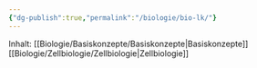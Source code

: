```yaml
---
{"dg-publish":true,"permalink":"/biologie/bio-lk/"}
---
```



Inhalt:
[[Biologie/Basiskonzepte/Basiskonzepte\|Basiskonzepte]]
[[Biologie/Zellbiologie/Zellbiologie\|Zellbiologie]]
